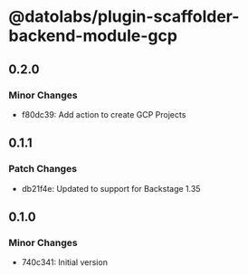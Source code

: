# @datolabs/plugin-scaffolder-backend-module-gcp

## 0.2.0

### Minor Changes

- f80dc39: Add action to create GCP Projects

## 0.1.1

### Patch Changes

- db21f4e: Updated to support for Backstage 1.35

## 0.1.0

### Minor Changes

- 740c341: Initial version
